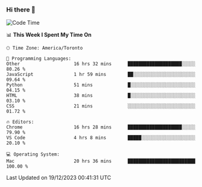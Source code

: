 ### Hi there 👋


<!--START_SECTION:waka-->
![Code Time](http://img.shields.io/badge/Code%20Time-1%2C495%20hrs%2039%20mins-blue)

📊 **This Week I Spent My Time On** 

```text
🕑︎ Time Zone: America/Toronto

💬 Programming Languages: 
Other                    16 hrs 32 mins      ████████████████████░░░░░   80.26 % 
JavaScript               1 hr 59 mins        ██░░░░░░░░░░░░░░░░░░░░░░░   09.64 % 
Python                   51 mins             █░░░░░░░░░░░░░░░░░░░░░░░░   04.15 % 
HTML                     38 mins             █░░░░░░░░░░░░░░░░░░░░░░░░   03.10 % 
CSS                      21 mins             ░░░░░░░░░░░░░░░░░░░░░░░░░   01.72 % 

🔥 Editors: 
Chrome                   16 hrs 28 mins      ████████████████████░░░░░   79.90 % 
VS Code                  4 hrs 8 mins        █████░░░░░░░░░░░░░░░░░░░░   20.10 % 

💻 Operating System: 
Mac                      20 hrs 36 mins      █████████████████████████   100.00 % 
```


 Last Updated on 19/12/2023 00:41:31 UTC
<!--END_SECTION:waka-->

<!--
**SillyPasty/SillyPasty** is a ✨ _special_ ✨ repository because its `README.md` (this file) appears on your GitHub profile.

Here are some ideas to get you started:

- 🔭 I’m currently working on ...
- 🌱 I’m currently learning ...
- 👯 I’m looking to collaborate on ...
- 🤔 I’m looking for help with ...
- 💬 Ask me about ...
- 📫 How to reach me: ...
- 😄 Pronouns: ...
- ⚡ Fun fact: ...
-->


